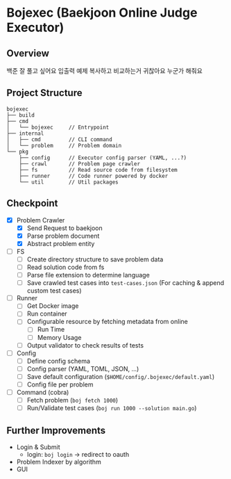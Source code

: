 # Bojexec (Baekjoon Online Judge Executor)

## Overview
백준 잘 풀고 싶어요 입출력 예제 복사하고 비교하는거 귀찮아요 누군가 해줘요

## Project Structure
```text
bojexec
├── build
├── cmd
│   └── bojexec     // Entrypoint
├── internal
│   ├── cmd         // CLI command
│   └── problem     // Problem domain
└── pkg
    ├── config      // Executor config parser (YAML, ...?)
    ├── crawl       // Problem page crawler
    ├── fs          // Read source code from filesystem
    ├── runner      // Code runner powered by docker
    └── util        // Util packages
```

## Checkpoint
- [X] Problem Crawler
  - [X] Send Request to baekjoon
  - [X] Parse problem document
  - [X] Abstract problem entity
- [ ] FS
  - [ ] Create directory structure to save problem data
  - [ ] Read solution code from fs
  - [ ] Parse file extension to determine language
  - [ ] Save crawled test cases into `test-cases.json` (For caching & append custom test cases)
- [ ] Runner
  - [ ] Get Docker image
  - [ ] Run container
  - [ ] Configurable resource by fetching metadata from online
    - [ ] Run Time
    - [ ] Memory Usage
  - [ ] Output validator to check results of tests
- [ ] Config
  - [ ] Define config schema
  - [ ] Config parser (YAML, TOML, JSON, ...)
  - [ ] Save default configuration (`$HOME/config/.bojexec/default.yaml`)
  - [ ] Config file per problem
- [ ] Command (cobra)
  - [ ] Fetch problem (`boj fetch 1000`)
  - [ ] Run/Validate test cases (`boj run 1000 --solution main.go`)

## Further Improvements
- Login & Submit
  - login: `boj login` -> redirect to oauth
- Problem Indexer by algorithm
- GUI